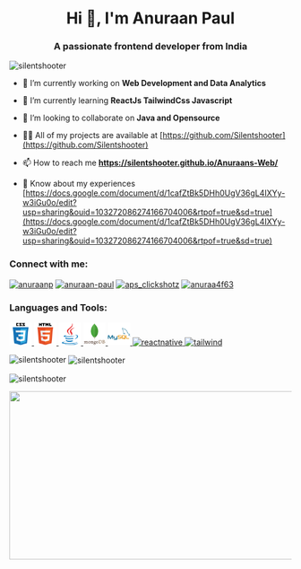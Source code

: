 <h1 align="center">Hi 👋, I'm Anuraan Paul</h1>
<h3 align="center">A passionate frontend developer from India</h3>

<p align="left"> <img src="https://komarev.com/ghpvc/?username=silentshooter&label=Profile%20views&color=0e75b6&style=flat" alt="silentshooter" /> </p>

- 🔭 I’m currently working on **Web Development and Data Analytics**

- 🌱 I’m currently learning **ReactJs TailwindCss Javascript**

- 👯 I’m looking to collaborate on **Java and Opensource**
- 👨‍💻 All of my projects are available at [https://github.com/Silentshooter](https://github.com/Silentshooter)

- 📫 How to reach me **https://silentshooter.github.io/Anuraans-Web/**

- 📄 Know about my experiences [https://docs.google.com/document/d/1cafZtBk5DHh0UgV36gL4IXYy-w3iGu0o/edit?usp=sharing&ouid=103272086274166704006&rtpof=true&sd=true](https://docs.google.com/document/d/1cafZtBk5DHh0UgV36gL4IXYy-w3iGu0o/edit?usp=sharing&ouid=103272086274166704006&rtpof=true&sd=true)

<h3 align="left">Connect with me:</h3>
<p align="left">
<a href="https://twitter.com/anuraanp" target="blank"><img align="center" src="https://raw.githubusercontent.com/rahuldkjain/github-profile-readme-generator/master/src/images/icons/Social/twitter.svg" alt="anuraanp" height="30" width="40" /></a>
<a href="https://linkedin.com/in/anuraan-paul" target="blank"><img align="center" src="https://raw.githubusercontent.com/rahuldkjain/github-profile-readme-generator/master/src/images/icons/Social/linked-in-alt.svg" alt="anuraan-paul" height="30" width="40" /></a>
<a href="https://instagram.com/aps_clickshotz" target="blank"><img align="center" src="https://raw.githubusercontent.com/rahuldkjain/github-profile-readme-generator/master/src/images/icons/Social/instagram.svg" alt="aps_clickshotz" height="30" width="40" /></a>
<a href="https://auth.geeksforgeeks.org/user/anuraa4f63" target="blank"><img align="center" src="https://raw.githubusercontent.com/rahuldkjain/github-profile-readme-generator/master/src/images/icons/Social/geeks-for-geeks.svg" alt="anuraa4f63" height="30" width="40" /></a>
</p>

<h3 align="left">Languages and Tools:</h3>
<p align="left"> <a href="https://www.w3schools.com/css/" target="_blank" rel="noreferrer"> <img src="https://raw.githubusercontent.com/devicons/devicon/master/icons/css3/css3-original-wordmark.svg" alt="css3" width="40" height="40"/> </a> <a href="https://www.w3.org/html/" target="_blank" rel="noreferrer"> <img src="https://raw.githubusercontent.com/devicons/devicon/master/icons/html5/html5-original-wordmark.svg" alt="html5" width="40" height="40"/> </a> <a href="https://www.java.com" target="_blank" rel="noreferrer"> <img src="https://raw.githubusercontent.com/devicons/devicon/master/icons/java/java-original.svg" alt="java" width="40" height="40"/> </a> <a href="https://www.mongodb.com/" target="_blank" rel="noreferrer"> <img src="https://raw.githubusercontent.com/devicons/devicon/master/icons/mongodb/mongodb-original-wordmark.svg" alt="mongodb" width="40" height="40"/> </a> <a href="https://www.mysql.com/" target="_blank" rel="noreferrer"> <img src="https://raw.githubusercontent.com/devicons/devicon/master/icons/mysql/mysql-original-wordmark.svg" alt="mysql" width="40" height="40"/> </a> <a href="https://reactnative.dev/" target="_blank" rel="noreferrer"> <img src="https://reactnative.dev/img/header_logo.svg" alt="reactnative" width="40" height="40"/> </a> <a href="https://tailwindcss.com/" target="_blank" rel="noreferrer"> <img src="https://www.vectorlogo.zone/logos/tailwindcss/tailwindcss-icon.svg" alt="tailwind" width="40" height="40"/> </a> </p>



<p><img align="left" src="https://github-readme-stats.vercel.app/api/top-langs?username=silentshooter&show_icons=true&locale=en&layout=compact" alt="silentshooter" /></p>

<p>&nbsp;<img align="center" src="https://github-readme-stats.vercel.app/api?username=silentshooter&show_icons=true&locale=en" alt="silentshooter" /></p>

<p><img align="center" src="https://github-readme-streak-stats.herokuapp.com/?user=silentshooter&" alt="silentshooter" /></p>

<div align="center">
  <img src="https://media.giphy.com/media/dWesBcTLavkZuG35MI/giphy.gif" width="600" height="300"/>
</div>
